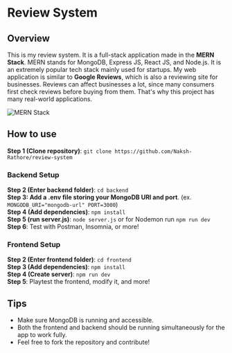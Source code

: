 # Review System

## Overview
This is my review system. It is a full-stack application made in the **MERN Stack**. MERN stands for MongoDB, Express JS, React JS, and Node.js. It is an extremely popular tech stack mainly used for startups.
My web application is similar to **Google Reviews**, which is also a reviewing site for businesses. Reviews can affect businesses a lot, since many consumers first check reviews before buying from them. 
That's why this project has many real-world applications.

![MERN Stack](https://images.prismic.io/loco-blogs/79328284-f97b-489f-924c-eb3b17e34b56_image2.png?auto=compress%2Cformat&rect=0%2C0%2C1999%2C1124&w=3840&fit=max)<br />

## How to use

**Step 1 (Clone repository)**: `git clone https://github.com/Naksh-Rathore/review-system`<br />

### Backend Setup
**Step 2 (Enter backend folder)**: `cd backend`<br /> 
**Step 3: Add a .env file storing your MongoDB URI and port**. (ex. `MONGODB_URI="mongodb-url" PORT=3000`)<br />
**Step 4 (Add dependencies)**: `npm install`<br />
**Step 5 (run server.js)**: `node server.js` or for Nodemon run `npm run dev`<br />
**Step 6**: Test with Postman, Insomnia, or more!<br />

### Frontend Setup
**Step 2 (Enter frontend folder)**: `cd frontend`<br /> 
**Step 3 (Add dependencies)**: `npm install`<br />
**Step 4 (Create server)**: `npm run dev`<br />
**Step 5**: Playtest the frontend, modify it, and more!

## Tips
- Make sure MongoDB is running and accessible.
- Both the frontend and backend should be running simultaneously for the app to work fully.
- Feel free to fork the repository and contribute!
